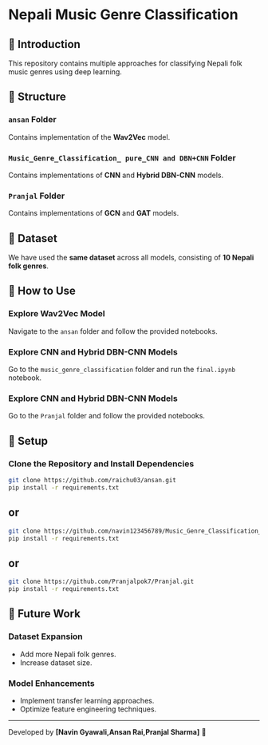 # Nepali Music Genre Classification

## 🎵 Introduction
This repository contains multiple approaches for classifying Nepali folk music genres using deep learning.

## 📂 Structure
### `ansan` Folder
Contains implementation of the **Wav2Vec** model.

### `Music_Genre_Classification_ pure_CNN and DBN+CNN` Folder
Contains implementations of **CNN** and **Hybrid DBN-CNN** models.

### `Pranjal` Folder
Contains implementations of **GCN** and **GAT** models.


## 🎼 Dataset
We have used the **same dataset** across all models, consisting of **10 Nepali folk genres**.

## 🚀 How to Use
### Explore Wav2Vec Model
Navigate to the `ansan` folder and follow the provided notebooks.

### Explore CNN and Hybrid DBN-CNN Models
Go to the `music_genre_classification` folder and run the `final.ipynb` notebook.

### Explore CNN and Hybrid DBN-CNN Models
Go to the `Pranjal` folder and follow the provided notebooks.

## 🔧 Setup
### Clone the Repository and Install Dependencies
```bash
git clone https://github.com/raichu03/ansan.git
pip install -r requirements.txt
```
## or 
```bash
git clone https://github.com/navin123456789/Music_Genre_Classification_ pure_CNN and DBN+CNN and-main.git
pip install -r requirements.txt
```
## or 
```bash
git clone https://github.com/Pranjalpok7/Pranjal.git
pip install -r requirements.txt
```

## 🔮 Future Work
### Dataset Expansion
- Add more Nepali folk genres.
- Increase dataset size.

### Model Enhancements
- Implement transfer learning approaches.
- Optimize feature engineering techniques.

---
Developed by **[Navin Gyawali,Ansan Rai,Pranjal Sharma]** 🚀

